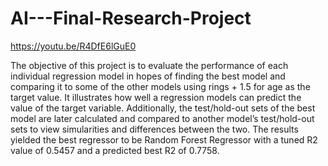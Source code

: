# AI---Final-Research-Project

https://youtu.be/R4DfE6lGuE0

The objective of this project is to evaluate the performance of each individual regression model in hopes of finding the best model and comparing it to some of the other models using rings + 1.5 for age as the target value. It illustrates how well a regression models can predict the value of the target variable. Additionally, the test/hold-out sets of the best model are later calculated and compared to another model’s test/hold-out sets to view simularities and differences between the two. The results yielded the best regressor to be Random Forest Regressor with a tuned R2 value of 0.5457 and a predicted best R2 of 0.7758.
